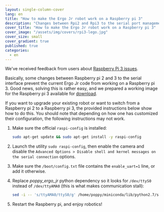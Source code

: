 ```yaml
---
layout: single-column-cover
lang: en
title: "How to make the Ergo Jr robot work on a Raspberry pi 3"
description: "Changes between Rpi2 and Rpi3 to the serial port management prevents the current ergo-jr code from working on a Rpi3. This post will show you how to fix this"
cover_title: "How to make the Ergo Jr robot work on a Raspberry pi 3"
cover_image: "/assets/img/covers/rpi3-lego.jpg"
cover_size: small
cover_gradient: true
published: true
categories:
  - en
---
```


We've received feedback from users about [Raspberry Pi 3 issues](https://forum.poppy-project.org/t/factory-reset-problem/2651/3).

Basically, some changes between Raspberry pi 2 and 3 to the serial interface prevent the current Ergo Jr code from working on a Raspberry pi 3.
Good news, solving this is rather easy, and we prepared a working image for the Raspberry pi 3 available for [download][rpi3-image].

If you want to upgrade your existing robot or want to switch from a Raspberry pi 2 to a Raspberry pi 3, the provided instructions below show how to do this.
You should note that depending on how one has customized their configuration, the following instructions may not work.

1.  Make sure the official `raspi-config` is installed:

    ```bash
    sudo apt-get update && sudo apt-get install -y raspi-config
    ```

2.  Launch the utility `sudo raspi-config`, then enable the camera and disable the `Advanced Options > Disable shell and kernel messages on the serial connection` options.

3.  Make sure the `/boot/config.txt` file contains the `enable_uart=1` line, or add it otherwise.

4.  Replace *poppy_ergo_jr* python dependency so it looks for `/dev/ttyS0` instead of `/dev/ttyAMA0` (this is what makes communication stall):

    ```bash
    sed -i -- 's/ttyAMA0/ttyS0/g' /home/poppy/miniconda/lib/python2.7/site-packages/poppy_ergo_jr/configuration/poppy_ergo_jr.json
    ```

5. Restart the Raspberry pi, and enjoy robotics!

[rpi3-image]: https://github.com/poppy-project/poppy-ergo-jr/releases/download/1.0.0-gm/poppy-ergo-jr-2016-09-08-rpi3.img.zip
